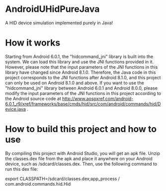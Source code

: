 # AndroidUHidPureJava

A HID device simulation implemented purely in Java!

# How it works

Starting from Android 6.0.1, the "hidcommand_jni" library is built into the system. We can load this library and use the JNI functions provided in it. However, please note that the input parameters of the JNI functions in this library have changed since Android 8.1.0. Therefore, the Java code in this project corresponds to the JNI functions after Android 8.1.0, and this project can only be used on Android 8.1.0 and above. If you want to use the "hidcommand_jni" library between Android 6.0.1 and Android 8.0.0, please modify the input parameters of the JNI functions in this project according to the Android source code at http://www.aospxref.com/android-6.0.1_r9/xref/frameworks/base/cmds/hid/src/com/android/commands/hid/Device.java .

# How to build this project and how to use

By compiling this project with Android Studio, you will get an apk file. Unzip the classes.dex file from the apk and place it anywhere on your Android device, such as /sdcard/classes.dex. Then, use the following command to run this dex file:

export CLASSPATH=/sdcard/classes.dex;app_process / com.android.commands.hid.Hid
